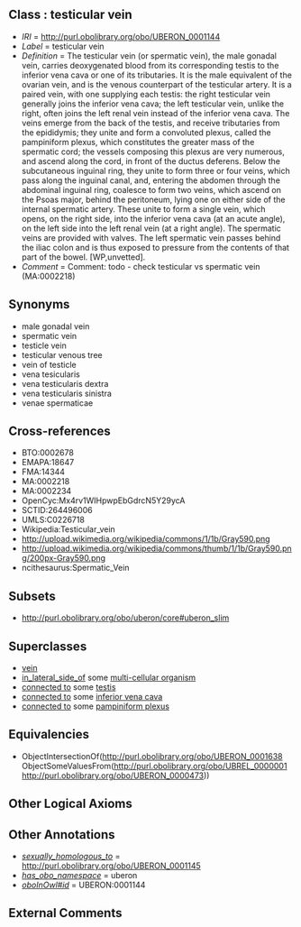 
## Class : testicular vein

 * *IRI* = http://purl.obolibrary.org/obo/UBERON_0001144
 * *Label* = testicular vein
 * *Definition* = The testicular vein (or spermatic vein), the male gonadal vein, carries deoxygenated blood from its corresponding testis to the inferior vena cava or one of its tributaries. It is the male equivalent of the ovarian vein, and is the venous counterpart of the testicular artery. It is a paired vein, with one supplying each testis: the right testicular vein generally joins the inferior vena cava; the left testicular vein, unlike the right, often joins the left renal vein instead of the inferior vena cava. The veins emerge from the back of the testis, and receive tributaries from the epididymis; they unite and form a convoluted plexus, called the pampiniform plexus, which constitutes the greater mass of the spermatic cord; the vessels composing this plexus are very numerous, and ascend along the cord, in front of the ductus deferens. Below the subcutaneous inguinal ring, they unite to form three or four veins, which pass along the inguinal canal, and, entering the abdomen through the abdominal inguinal ring, coalesce to form two veins, which ascend on the Psoas major, behind the peritoneum, lying one on either side of the internal spermatic artery. These unite to form a single vein, which opens, on the right side, into the inferior vena cava (at an acute angle), on the left side into the left renal vein (at a right angle). The spermatic veins are provided with valves. The left spermatic vein passes behind the iliac colon and is thus exposed to pressure from the contents of that part of the bowel. [WP,unvetted].
 * *Comment* = Comment: todo - check testicular vs spermatic vein (MA:0002218)

## Synonyms

 * male gonadal vein
 * spermatic vein
 * testicle vein
 * testicular venous tree
 * vein of testicle
 * vena tesicularis
 * vena testicularis dextra
 * vena testicularis sinistra
 * venae spermaticae

## Cross-references

 * BTO:0002678
 * EMAPA:18647
 * FMA:14344
 * MA:0002218
 * MA:0002234
 * OpenCyc:Mx4rv1WIHpwpEbGdrcN5Y29ycA
 * SCTID:264496006
 * UMLS:C0226718
 * Wikipedia:Testicular_vein
 * http://upload.wikimedia.org/wikipedia/commons/1/1b/Gray590.png
 * http://upload.wikimedia.org/wikipedia/commons/thumb/1/1b/Gray590.png/200px-Gray590.png
 * ncithesaurus:Spermatic_Vein

## Subsets

 * http://purl.obolibrary.org/obo/uberon/core#uberon_slim

## Superclasses

 * [vein](../../UBERON/38/UBERON_0001638.md)
 * [in_lateral_side_of](../../BSPO/26/BSPO_0000126.md) some [multi-cellular organism](../../UBERON/68/UBERON_0000468.md)
 * [connected to](../../UBREL/01/UBREL_0000001.md) some [testis](../../UBERON/73/UBERON_0000473.md)
 * [connected to](../../UBREL/01/UBREL_0000001.md) some [inferior vena cava](../../UBERON/72/UBERON_0001072.md)
 * [connected to](../../UBREL/01/UBREL_0000001.md) some [pampiniform plexus](../../UBERON/30/UBERON_0001330.md)

## Equivalencies

 * ObjectIntersectionOf(<http://purl.obolibrary.org/obo/UBERON_0001638> ObjectSomeValuesFrom(<http://purl.obolibrary.org/obo/UBREL_0000001> <http://purl.obolibrary.org/obo/UBERON_0000473>))

## Other Logical Axioms


## Other Annotations

 * *[sexually_homologous_to](../../core#sexually/to/core#sexually_homologous_to.md)* = http://purl.obolibrary.org/obo/UBERON_0001145
 * *[has_obo_namespace](../../ce/oboInOwl#hasOBONamespace.md)* = uberon
 * *[oboInOwl#id](../../id/oboInOwl#id.md)* = UBERON:0001144

## External Comments

